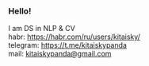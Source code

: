 ### Hello!
I am DS in NLP & CV</br>
habr: https://habr.com/ru/users/kitaisky/</br>
telegram: https://t.me/kitaiskypanda</br>
mail: kitaiskypanda@gmail.com</br>
